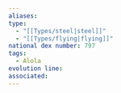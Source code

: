 ```yaml
---
aliases: 
type:
  - "[[Types/steel|steel]]"
  - "[[Types/flying|flying]]"
national dex number: 797
tags:
  - Alola
evolution line: 
associated:
---
```

